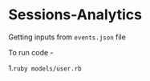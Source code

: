 # Sessions-Analytics
Getting inputs from `events.json` file

To run code - 

   1.`ruby models/user.rb`
